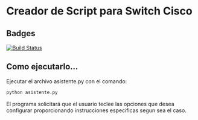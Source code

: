 # Creador de Script para Switch Cisco 

## Badges
[![Build Status](https://travis-ci.com/MarcoRiosG/asistenteIOSCiscoSwitch.svg?branch=main)](https://travis-ci.com/MarcoRiosG/asistenteIOSCiscoSwitch)

## Como ejecutarlo...
Ejecutar el archivo asistente.py con el comando:
```python
python asistente.py
```

El programa solicitará que el usuario teclee las opciones que desea configurar proporcionando instrucciones especificas segun sea el caso.
